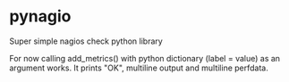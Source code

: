 # pynagio
Super simple nagios check python library

For now calling add_metrics() with python dictionary (label = value) as an argument works.
It prints "OK", multiline output and multiline perfdata.
